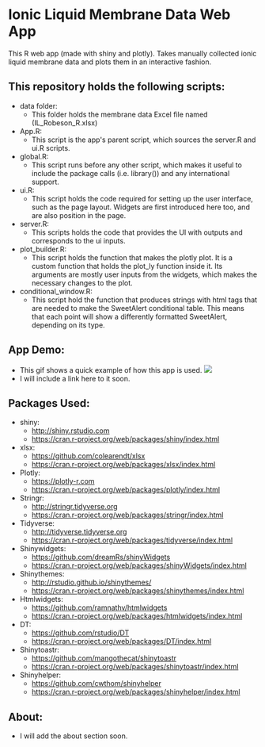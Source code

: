 # Ionic Liquid Membrane Data Web App
This R web app (made with shiny and plotly). Takes manually collected ionic liquid membrane data and plots them in an interactive fashion.

## This repository holds the following scripts:
- data folder: 
  - This folder holds the membrane data Excel file named (IL_Robeson_R.xlsx)
- App.R:
  - This script is the app's parent script, which sources the server.R and ui.R scripts.
- global.R:
  - This script runs before any other script, which makes it useful to include the package calls (i.e. library())
  and any international support.
- ui.R:
  - This script holds the code required for setting up the user interface, such as the page layout. 
  Widgets are first introduced here too, and are also position in the page.
- server.R:
  - This scripts holds the code that provides the UI with outputs and corresponds to the ui inputs.
- plot_builder.R:
  - This script holds the function that makes the plotly plot. It is a custom function that holds 
  the plot_ly function inside it. Its arguments are mostly user inputs from the widgets, which makes
  the necessary changes to the plot.
- conditional_window.R:
  - This script hold the function that produces strings with html tags that are needed to make the SweetAlert 
  conditional table. This means that each point will show a differently formatted SweetAlert, depending on its type.

## App Demo:
- This gif shows a quick example of how this app is used.
  ![](IL_membrane_webapp.gif)
- I will include a link here to it soon.

## Packages Used:
- shiny: 
  - http://shiny.rstudio.com
  - https://cran.r-project.org/web/packages/shiny/index.html
- xlsx: 
  - https://github.com/colearendt/xlsx
  - https://cran.r-project.org/web/packages/xlsx/index.html
- Plotly: 
  -	https://plotly-r.com
  - https://cran.r-project.org/web/packages/plotly/index.html
- Stringr: 
  -	http://stringr.tidyverse.org
  - https://cran.r-project.org/web/packages/stringr/index.html
- Tidyverse: 
  -	http://tidyverse.tidyverse.org
  - https://cran.r-project.org/web/packages/tidyverse/index.html
- Shinywidgets: 
  -	https://github.com/dreamRs/shinyWidgets
  - https://cran.r-project.org/web/packages/shinyWidgets/index.html
- Shinythemes: 
  - http://rstudio.github.io/shinythemes/
  - https://cran.r-project.org/web/packages/shinythemes/index.html
- Htmlwidgets: 
  - https://github.com/ramnathv/htmlwidgets
  - https://cran.r-project.org/web/packages/htmlwidgets/index.html
- DT: 
  - https://github.com/rstudio/DT
  - https://cran.r-project.org/web/packages/DT/index.html
- Shinytoastr: 
  - https://github.com/mangothecat/shinytoastr
  - https://cran.r-project.org/web/packages/shinytoastr/index.html
- Shinyhelper: 
  -	https://github.com/cwthom/shinyhelper
  - https://cran.r-project.org/web/packages/shinyhelper/index.html

## About:
- I will add the about section soon.
